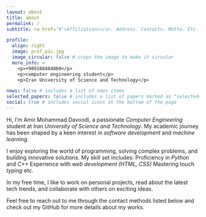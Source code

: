 ```yaml
---
layout: about
title: about
permalink: /
subtitle: <a href='#'>Affiliations</a>. Address. Contacts. Motto. Etc.

profile:
  align: right
  image: prof_pic.jpg
  image_circular: false # crops the image to make it circular
  more_info: >
    <p>+989168484860</p>
    <p>computer engineering student</p>
    <p>Iran University of Science and Technology</p>

news: false # includes a list of news items
selected_papers: false # includes a list of papers marked as "selected={true}"
social: true # includes social icons at the bottom of the page
---
```


Hi, I’m Amir Mohammad Davoodi, a passionate *Computer Engineering* student at *Iran University of Science and Technology*. My academic journey has been shaped by a keen interest in *software development* and *machine learning*.

I enjoy exploring the world of programming, solving complex problems, and building innovative solutions. My skill set includes:
Proficiency in *Python* and *C++*
Experience with *web development (HTML, CSS)*
Mastering touch *typing*
etc.

In my free time, I like to work on personal projects, read about the latest tech trends, and collaborate with others on exciting ideas.

Feel free to reach out to me through the contact methods listed below and check out my GitHub for more details about my works.



